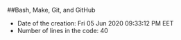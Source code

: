 ##Bash, Make, Git, and GitHub
- Date of the creation: Fri 05 Jun 2020 09:33:12 PM EET
- Number of lines in the code: 40
